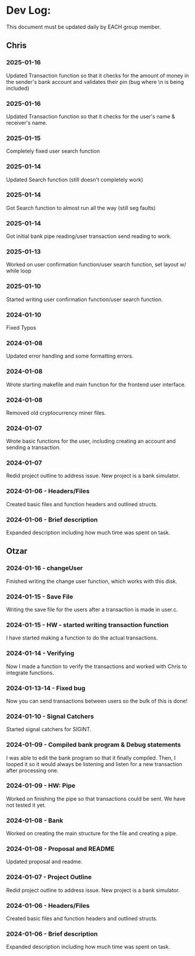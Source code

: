 # Dev Log:

This document must be updated daily by EACH group member.

## Chris
### 2025-01-16
Updated Transaction function so that it checks for the amount of  money in the sender's bank account and validates their pin (bug where \n is being included)
### 2025-01-16
Updated Transaction function so that it checks for the user's name & receiver's name.
### 2025-01-15
Completely fixed user search function
### 2025-01-14
Updated Search function (still doesn't completely work)
### 2025-01-14
Got Search function to almost run all the way (still seg faults)
### 2025-01-14
Got initial bank pipe reading/user transaction send reading to work.
### 2025-01-13
Worked on user confirmation function/user search function, set layout w/ while loop
### 2025-01-10
Started writing user confirmation function/user search function.
### 2024-01-10
Fixed Typos
### 2024-01-08
Updated error handling and some formatting errors.
### 2024-01-08
Wrote starting makefile and main function for the frontend user interface.
### 2024-01-08
Removed old cryptocurrency miner files.
### 2024-01-07
Wrote basic functions for the user, including creating an account and sending a transaction.
### 2024-01-07
Redid project outline to address issue. New project is a bank simulator.
### 2024-01-06 - Headers/Files
Created basic files and function headers and outlined structs.
### 2024-01-06 - Brief description
Expanded description including how much time was spent on task.

## Otzar
### 2024-01-16 - changeUser
Finished writing the change user function, which works with this disk.
### 2024-01-15 - Save File
Writing the save file for the users after a transaction is made in user.c.
### 2024-01-15 - HW - started writing transaction function
I have started making a function to do the actual transactions.
### 2024-01-14 - Verifying
Now I made a function to verify the transactions and worked with Chris to integrate functions.
### 2024-01-13-14 - Fixed bug
Now you can send transactions between users so the bulk of this is done!
### 2024-01-10 - Signal Catchers
Started signal catchers for SIGINT.
### 2024-01-09 - Compiled bank program & Debug statements
I was able to edit the bank program so that it finally compiled. Then, I looped it so it would always be listening and listen for a new transaction after processing one.
### 2024-01-09 - HW: Pipe
Worked on finishing the pipe so that transactions could be sent. We have not tested it yet.
### 2024-01-08 - Bank
Worked on creating the main structure for the file and creating a pipe.
### 2024-01-08 - Proposal and README
Updated proposal and readme.
### 2024-01-07 - Project Outline
Redid project outline to address issue. New project is a bank simulator.
### 2024-01-06 - Headers/Files
Created basic files and function headers and outlined structs.
### 2024-01-06 - Brief description
Expanded description including how much time was spent on task.

